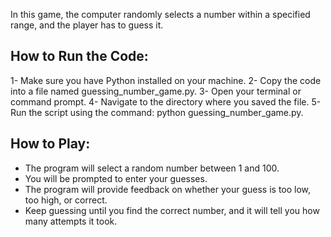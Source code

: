 In this game, the computer randomly selects a number within a specified range, and the player has to guess it.

## How to Run the Code:
1- Make sure you have Python installed on your machine.
2- Copy the code into a file named guessing_number_game.py.
3- Open your terminal or command prompt.
4- Navigate to the directory where you saved the file.
5- Run the script using the command: python guessing_number_game.py.

## How to Play:
- The program will select a random number between 1 and 100.
- You will be prompted to enter your guesses.
- The program will provide feedback on whether your guess is too low, too high, or correct.
- Keep guessing until you find the correct number, and it will tell you how many attempts it took.
